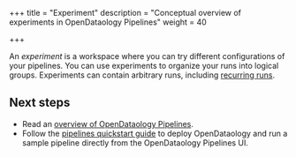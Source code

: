 +++
title = "Experiment"
description = "Conceptual overview of experiments in OpenDataology Pipelines"
weight = 40
                    
+++

An *experiment* is a workspace where you can try different configurations of
your pipelines. You can use experiments to organize your runs into logical
groups. Experiments can contain arbitrary runs, including 
[recurring runs](/docs/components/pipelines/concepts/run/).

## Next steps

* Read an [overview of OpenDataology Pipelines](/docs/components/pipelines/introduction/).
* Follow the [pipelines quickstart guide](/docs/components/pipelines/overview/quickstart/) 
  to deploy OpenDataology and run a sample pipeline directly from the OpenDataology 
  Pipelines UI.
